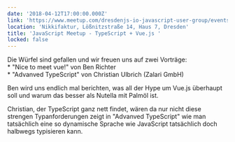 ```yaml
---
date: '2018-04-12T17:00:00.000Z'
link: 'https://www.meetup.com/dresdenjs-io-javascript-user-group/events/xjdvpnyxgbqb/'
location: 'Nikkifaktur, Lößnitzstraße 14, Haus 7, Dresden'
title: 'JavaScript Meetup - TypeScript + Vue.js '
locked: false
---
```

Die Würfel sind gefallen und wir freuen uns auf zwei Vorträge:  
\* "Nice to meet vue!" von Ben Richter  
\* "Advanved TypeScript" von Christian Ulbrich (Zalari GmbH)

Ben wird uns endlich mal berichten, was all der Hype um Vue.js überhaupt soll und warum das besser als Nutella mit Palmöl ist.

Christian, der TypeScript ganz nett findet, wären da nur nicht diese strengen Typanforderungen zeigt in "Advanved TypeScript" wie man tatsächlich eine so dynamische Sprache wie JavaScript tatsächlich doch halbwegs typisieren kann.
